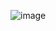 ![image](https://github.com/welison-coder/curso-devmedia/assets/76004190/ecb4ec22-1624-40a2-8b70-0917f47ea5e8)
